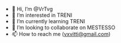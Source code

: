 - 👋 Hi, I’m @VrTvg
- 👀 I’m interested in TRENI
- 🌱 I’m currently learning TRENI
- 💞️ I’m looking to collaborate on MESTESSO
- 📫 How to reach me (vxvitti@gmail.com)

<!---
VrTvg/VrTvg is a ✨ special ✨ repository because its `README.md` (this file) appears on your GitHub profile.
You can click the Preview link to take a look at your changes.
--->
